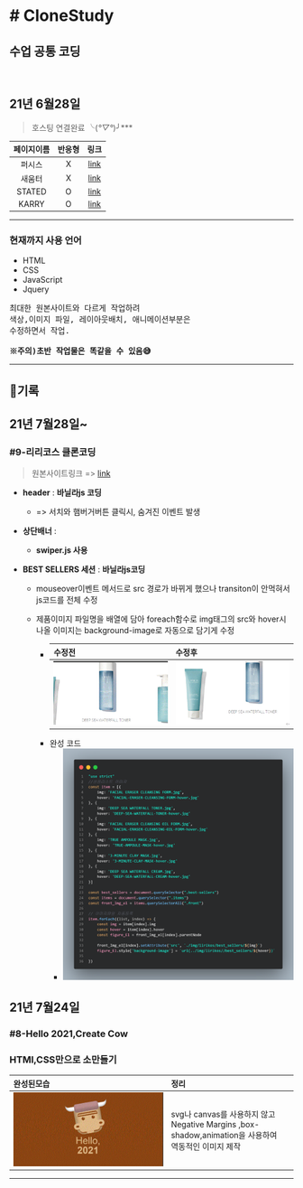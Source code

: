 <h1># CloneStudy</h1>

## **수업 공통 코딩**
<br>

## 21년 6월28일
>호스팅 연결완료 ╰(*°▽°*)╯***

|페이지이름| 반응형|링크
|:--:|:--:|:--:|
|퍼시스|X|[link](http://alterego.woobi.co.kr/pf1/)|
|새움터|X|[link](http://alterego.woobi.co.kr/pf2/)|
|STATED|O|[link](http://alterego.woobi.co.kr/pf3/)|
|KARRY|O|[link](http://alterego.woobi.co.kr/pf4/)|

___
<h3>현재까지 사용 언어</h3>
<ul font-size="1.5em" color="#262626">
  <li>HTML</li>
  <li>CSS</li>
  <li>JavaScript</li>
  <li>Jquery</li>
</ul>


<pre font-size="30px">
최대한 원본사이트와 다르게 작업하려 
색상,이미지 파일, 레이아웃배치, 애니메이션부분은
수정하면서 작업.

<strong>※주의)초반 작업물은 똑같을 수 있음😅 </strong>
</pre>

___
##  🍳기록


## **21년 7월28일~**
### **#9-리리코스 클론코딩** 

>원본사이트링크 => [link](http://www.lirikosmarine.com/int/en/index.html)

* __header__ : __바닐라js 코딩__
  *  => 서치와 햄버거버튼 클릭시,  숨겨진 이벤트 발생

* __상단배너__ :
  * __swiper.js 사용__ 

* __BEST SELLERS 세션__ :  __바닐라js코딩__ 
  * mouseover이벤트 메서드로 src 경로가 바뀌게 했으나 
  transiton이 안먹혀서 js코드를 전체 수정
  
  * 제품이미지 파일명을 배열에 담아 foreach함수로 img태그의 src와 
  hover시 나올 이미지는 background-image로 자동으로 담기게 수정
  
    * |수정전|수정후|
      |-|-|
      |![image](studyimg/리리코스.gif)|![image](studyimg/리리코스변경후.gif)
    * 완성 코드 
      * ![image](studyimg/리리코스code.png)




## **21년 7월24일**
### **#8-Hello 2021,Create Cow**
### HTMl,CSS만으로 소만들기 

|완성된모습|정리|
|:--|:--|
|![image](studyimg/cow.gif)| svg나 canvas를 사용하지 않고<br>Negative Margins ,box-shadow,animation을 사용하여<br> 역동적인 이미지 제작|
___


